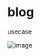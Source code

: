 # blog
usecase <br>

![image](https://github.com/heypoppop/blog/assets/140745309/21eb52f0-3ed7-4e6d-aeb7-6b41b3b20a9a)
